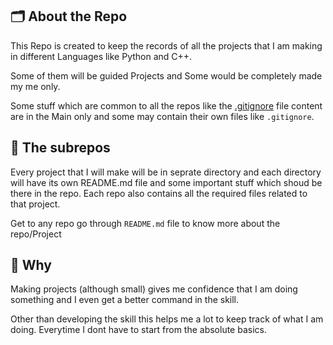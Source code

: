 ## :card_index_dividers: About the Repo
This Repo is created to keep the records of all the projects that I am making in different Languages like Python and C++. 

Some of them will be guided Projects and Some would be completely made my me only.

Some stuff which are common to all the repos like the [.gitignore](./.gitignore) file content are in the Main only and some may contain their own files like `.gitignore`.

## :open_file_folder: The subrepos
Every project that I will make will be in seprate directory and each directory will have its own README.md file and some important stuff which shoud be there in the repo. Each repo also contains all the required files related to that project. 

Get to any repo go through `README.md` file to know more about the repo/Project

## :shrug: Why 
Making projects (although small) gives me confidence that I am doing something and I even get a better command in the skill.

Other than developing the skill this helps me a lot to keep track of what I am doing. Everytime I dont have to start from the absolute basics.
